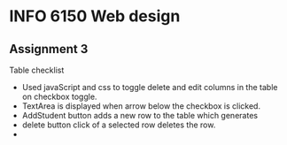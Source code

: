 # INFO 6150 Web design

## Assignment 3 


Table checklist


- Used javaScript and css to toggle delete and edit columns in the table on checkbox toggle.
- TextArea is displayed when arrow below the checkbox is clicked.
- AddStudent button adds a new row to the table which generates 
- delete button click of a selected row deletes the row.
- 

